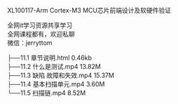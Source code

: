 XL100117-Arm Cortex-M3 MCU芯片前端设计及软硬件验证

全网it学习资源共享学习<br>全网课程都有，欢迎私聊<br>微信：jerryttom<br>

├──11.1 章节说明.html 0.46kb<br> ├──11.2 什么是测试.mp4 13.82M<br> ├──11.3 缺陷 故障和失效.mp4 15.37M<br> ├──11.4 基本扫描单元.mp4 3.60M<br> └──11.5 扫描链.mp4 8.52M